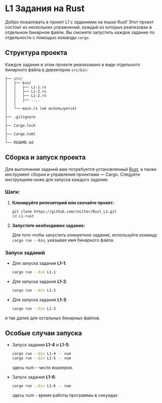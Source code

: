 # L1 Задания на Rust

Добро пожаловать в проект L1 с заданиями на языке Rust! Этот проект состоит из нескольких упражнений, каждый из которых реализован в отдельном бинарном файле. Вы сможете запустить каждое задание по отдельности с помощью команды `cargo`.

## Структура проекта

Каждое задание в этом проекте реализовано в виде отдельного бинарного файла в директории `src/bin`:

```project/
├── src/
│   ├── bin/
│   │   ├── L1-1.rs
│   │   ├── L1-2.rs
│   │   ├── L1-2.rs
│   │   ├── ....
│   │   
│   └── main.rs (не используется)
│ 
├── .gitignore
│ 
├── Cargo.lock
│  
├── Cargo.toml
│ 
└── README.md
```

## Сборка и запуск проекта

Для выполнения заданий вам потребуется установленный [Rust](https://www.rust-lang.org/), а также инструмент сборки и управления проектами — Cargo. Следуйте инструкциям ниже для запуска каждого задания.

### Шаги:

1. **Клонируйте репозиторий или скачайте проект:**
    ```bash
    git clone https://github.com/roLtter/Rust_L1.git
    cd L1-rust
    ```

2. **Запустите необходимое задание:**

   Для того чтобы запустить конкретное задание, используйте команду `cargo run --bin`, указывая имя бинарного файла.

### Запуск заданий

- Для запуска задания **L1-1**:
    ```bash
    cargo run --bin L1-1
    ```

- Для запуска задания **L1-2**:
    ```bash
    cargo run --bin L1-2
    ```
- Для запуска задания **L1-3**:
    ```bash
    cargo run --bin L1-3
    ```


и так далее для остальных бинарных файлов.

## Особые случаи запуска


- Запуск задания **L1-4** и **L1-5**:
    ```bash
    cargo run --bin L1-4 -- num
    cargo run --bin L1-5 -- num
    ```
    здесь num - число воркеров.


- Запуск задания **L1-6**:
    ```bash
    cargo run --bin L1-6 -- num
    ```
    здесь num - время работы программы в секундах